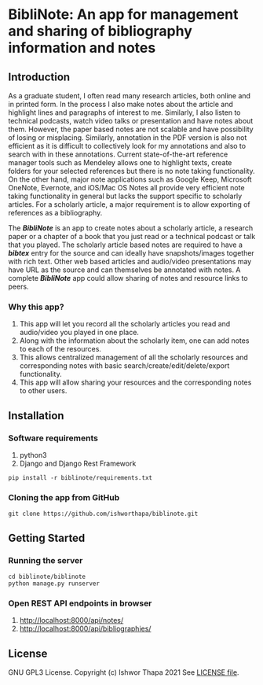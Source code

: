 # BibliNote: An app for management and sharing of bibliography information and notes

## Introduction
As a graduate student, I often read many research articles, both online and in printed form. In the process I also make notes about the article and highlight lines and paragraphs of interest to me. Similarly, I also listen to technical podcasts, watch video talks or presentation and have notes about them. However, the paper based notes are not scalable and have possibility of losing or misplacing. Similarly, annotation in the PDF version is also not efficient as it is difficult to collectively look for my annotations and also to search with in these annotations. Current state-of-the-art reference manager tools such as Mendeley allows one to highlight texts, create folders for your selected references but there is no note taking functionality. On the other hand, major note applications such as Google Keep, Microsoft OneNote, Evernote, and iOS/Mac OS Notes all provide very efficient note taking functionality in general but lacks the support specific to scholarly articles. For a scholarly article, a major requirement is to allow exporting of references as a bibliography.

The ***BibliNote*** is an app to create notes about a scholarly article, a research paper or a chapter of a book that you just read or a technical podcast or talk that you played. The scholarly article based notes are required to have a ***bibtex*** entry for the source and can ideally have snapshots/images together with rich text. Other web based articles and audio/video presentations may have URL as the source and can themselves be annotated with notes. A complete ***BibliNote*** app could allow sharing of notes and resource links to peers.

### Why this app?

1. This app will let you record all the scholarly articles you read and audio/video you played in one place.
2. Along with the information about the scholarly item, one can add notes to each of the resources.
3. This allows centralized management of all the scholarly resources and corresponding notes with basic search/create/edit/delete/export functionality.
4. This app will allow sharing your resources and the corresponding notes to other users.


## Installation
### Software requirements

1. python3
2. Django and Django Rest Framework
```{bash}
pip install -r biblinote/requirements.txt
```
### Cloning the app from GitHub
```{bash}
git clone https://github.com/ishworthapa/biblinote.git

```

## Getting Started
### Running the server
```{bash}
cd biblinote/biblinote
python manage.py runserver
```

### Open REST API endpoints in browser
1. [http://localhost:8000/api/notes/](http://localhost:8000/api/notes/)
2. [http://localhost:8000/api/bibliographies/](http://localhost:8000/api/bibliographies/)

## License
GNU GPL3 License.
Copyright (c) Ishwor Thapa 2021
See [LICENSE file](https://raw.githubusercontent.com/ishworthapa/biblinote/main/LICENSE).
